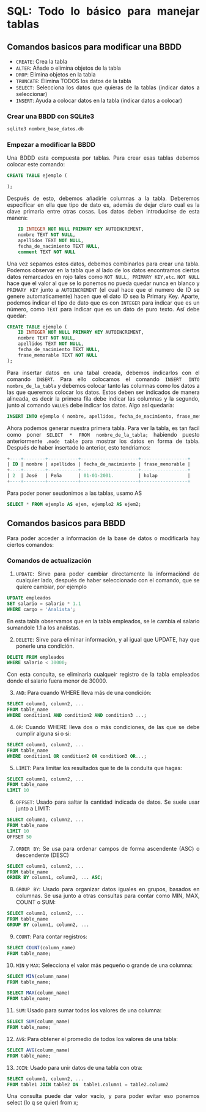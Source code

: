 <div align="justify">

# SQL: Todo lo básico para manejar tablas

## Comandos basicos para modificar una BBDD

- `CREATE`: Crea la tabla 
- `ALTER`: Añade o elimina objetos de la tabla
- `DROP`: Elimina objetos en la tabla
- `TRUNCATE`: Elimina TODOS los datos de la tabla
- `SELECT`: Selecciona los datos que quieras de la tablas (indicar datos a seleccionar)
- `INSERT`: Ayuda a colocar datos en la tabla (indicar datos a colocar)

### Crear una BBDD con SQLite3

```sql
sqlite3 nombre_base_datos.db
```
### Empezar a modificar la BBDD

Una BDDD esta compuesta por tablas. Para crear esas tablas debemos colocar este comando:

```sql
CREATE TABLE ejemplo (

);
```
Después de esto, debemos añadirle columnas a la tabla. Deberemos especificar en ella que tipo de dato es, además de dejar claro cual es la clave primaria entre otras cosas. Los datos deben introducirse de esta manera:

```sql
    ID INTEGER NOT NULL PRIMARY KEY AUTOINCREMENT,
    nombre TEXT NOT NULL,
    apellidos TEXT NOT NULL,
    fecha_de_nacimiento TEXT NULL,
    comment TEXT NOT NULL
```

Una vez sepamos estos datos, debemos combinarlos para crear una tabla. Podemos observar en la tabla que al lado de los datos encontramos ciertos datos remarcados en rojo tales como `NOT NULL, PRIMARY KEY,etc`. `NOT NULL` hace que el valor al que se lo ponemos no pueda quedar nunca en blanco y `PRIMARY KEY` junto a `AUTOINCREMENT` (el cual hace que el numero de ID se genere automaticamente) hacen que el dato ID sea la Primary Key. Aparte, podemos indicar el tipo de dato que es con `INTEGER` para indicar que es un número, como `TEXT` para indicar que es un dato de puro texto. Así debe quedar: 

```sql
CREATE TABLE ejemplo (
    ID INTEGER NOT NULL PRIMARY KEY AUTOINCREMENT,
    nombre TEXT NOT NULL,
    apellidos TEXT NOT NULL,
    fecha_de_nacimiento TEXT NULL,
    frase_memorable TEXT NOT NULL
);
```

Para insertar datos en una tabal creada, debemos indicarlos con el comando `INSERT`. Para ello colocamos el comando `INSERT INTO nombre_de_la_tabla` y debemos colocar tanto las columnas como los datos a las que queremos colocar los datos. Estos deben ser indicados de manera alineada, es decir la primera fila debe indicar las columnas y la segundo, junto al comando `VALUES` debe indicar los datos. Algo así quedaría:

```sql
INSERT INTO ejemplo ( nombre, apellidos, fecha_de_nacimiento, frase_memorable ) VALUES ( 'José', 'Peña', '01-01-2001.', 'holap' );
```

Ahora podemos generar nuestra primera tabla. Para ver la tabla, es tan facil como poner `SELECT * FROM nombre_de_la_tabla;` habiendo puesto anteriormente `.mode table` para mostrar los datos en forma de tabla. Después de haber insertado lo anterior, esto tendriamos: 

```sql
+----+--------+-----------+---------------------+-----------------+
| ID | nombre | apellidos | fecha_de_nacimiento | frase_memorable |
+----+--------+-----------+---------------------+-----------------+
| 2  | José   | Peña      | 01-01-2001.         | holap           |
+----+--------+-----------+---------------------+-----------------+
```

Para poder poner seudonimos a las tablas, usamo AS

```sql
SELECT * FROM ejemplo AS ejem, ejemplo2 AS ejem2;
```
## Comandos basicos para BBDD

Para poder acceder a información de la base de datos o modificarla hay ciertos comandos:

### Comandos de actualización

1. `UPDATE`: Sirve para poder cambiar directamente la informaciónd de cualquier lado, después de haber seleccionado con el comando, que se quiere cambiar, por ejemplo    

```sql
UPDATE empleados
SET salario = salario * 1.1
WHERE cargo = 'Analista';
```
En esta tabla observamos que en la tabla empleados, se le cambia el salario sumandole 1.1 a los analistas.

2. `DELETE`: Sirve para eliminar información, y al igual que UPDATE, hay que ponerle una condición.

```sql
DELETE FROM empleados
WHERE salario < 30000;
```
Con esta conculta, se eliminaria cualqueir registro de la tabla empleados donde el salario fuera menor de 30000.

3. `AND`: Para cuando WHERE lleva más de una condición:

```sql
SELECT column1, column2, ...
FROM table_name
WHERE condition1 AND condition2 AND condition3 ...;
```

4. `OR`: Cuando WHERE lleva dos o más condiciones, de las que se debe cumplir alguna si o si: 

```sql
SELECT column1, column2, ...
FROM table_name
WHERE condition1 OR condition2 OR condition3 OR...;
```

5. `LIMIT`: Para limitar los resultados que te de la condulta que hagas: 

```sql
SELECT column1, column2, ...
FROM table_name
LIMIT 10
```

6. `OFFSET`: Usado para saltar la cantidad indicada de datos. Se suele usar junto a LIMIT:

```sql
SELECT column1, column2, ...
FROM table_name
LIMIT 10
OFFSET 50
```

7. `ORDER BY`: Se usa para ordenar campos de forma ascendente (ASC) o descendente (DESC)

```sql
SELECT column1, column2, ...
FROM table_name
ORDER BY column1, column2, ... ASC;
```

8. `GROUP BY`: Usado para organizar datos iguales en grupos, basados en columnas. Se usa junto a otras consultas para contar como MIN, MAX, COUNT o SUM:

```sql
SELECT column1, column2, ...
FROM table_name
GROUP BY column1, column2, ...
```

9. `COUNT`: Para contar registros:

```sql
SELECT COUNT(column_name)
FROM table_name;
```

10. `MIN` y `MAX`: Selecciona el valor más pequeño o grande de una columna:

```sql
SELECT MIN(column_name)
FROM table_name;
```
```sql
SELECT MAX(column_name)
FROM table_name;
```

11. `SUM`: Usado para sumar todos los valores de una columna: 

```sql
SELECT SUM(column_name)
FROM table_name;
```

12. `AVG`: Para obtener el promedio de todos los valores de una tabla:

```sql
SELECT AVG(column_name)
FROM table_name;
```

13. `JOIN`: Usado para unir datos de una tabla con otra:

```sql
SELECT column1, column2, ...
FROM table1 JOIN table2 ON  table1.column1 = table2.column2
```

Una consulta puede dar valor vacio, y para poder evitar eso ponemos select (lo q se quier) from x;



















</div>
